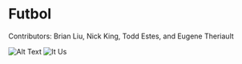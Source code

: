 # Futbol

Contributors: Brian Liu, Nick King, Todd Estes, and Eugene Theriault  

![Alt Text](https://media.giphy.com/media/pdAiipxDMCHni/giphy.gif)
![It Us](https://media.giphy.com/media/aCPc91OohLWHm/giphy.gif)
